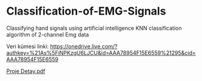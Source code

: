 # Classification-of-EMG-Signals
Classifying hand signals using artificial intelligence KNN classification algorithm of 2-channel Emg data

Veri kümesi linki: https://onedrive.live.com/?authkey=%21As%5FiNPKzgU6LJCU&id=AAA78954F15E6559%21295&cid=AAA78954F15E6559



[Proje Detay.pdf](https://github.com/MuhammedEminOzdemir/Classification-of-EMG-Signals/files/10475312/Proje.Detay.pdf)

